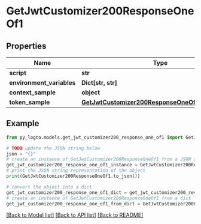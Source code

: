 # GetJwtCustomizer200ResponseOneOf1


## Properties

Name | Type | Description | Notes
------------ | ------------- | ------------- | -------------
**script** | **str** |  | 
**environment_variables** | **Dict[str, str]** |  | [optional] 
**context_sample** | **object** | arbitrary | [optional] 
**token_sample** | [**GetJwtCustomizer200ResponseOneOf1TokenSample**](GetJwtCustomizer200ResponseOneOf1TokenSample.md) |  | [optional] 

## Example

```python
from py_logto.models.get_jwt_customizer200_response_one_of1 import GetJwtCustomizer200ResponseOneOf1

# TODO update the JSON string below
json = "{}"
# create an instance of GetJwtCustomizer200ResponseOneOf1 from a JSON string
get_jwt_customizer200_response_one_of1_instance = GetJwtCustomizer200ResponseOneOf1.from_json(json)
# print the JSON string representation of the object
print(GetJwtCustomizer200ResponseOneOf1.to_json())

# convert the object into a dict
get_jwt_customizer200_response_one_of1_dict = get_jwt_customizer200_response_one_of1_instance.to_dict()
# create an instance of GetJwtCustomizer200ResponseOneOf1 from a dict
get_jwt_customizer200_response_one_of1_from_dict = GetJwtCustomizer200ResponseOneOf1.from_dict(get_jwt_customizer200_response_one_of1_dict)
```
[[Back to Model list]](../README.md#documentation-for-models) [[Back to API list]](../README.md#documentation-for-api-endpoints) [[Back to README]](../README.md)


